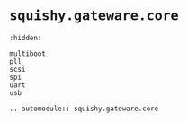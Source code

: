 # `squishy.gateware.core`

```{toctree}
:hidden:

multiboot
pll
scsi
spi
uart
usb
```

```{eval-rst}
.. automodule:: squishy.gateware.core

```
